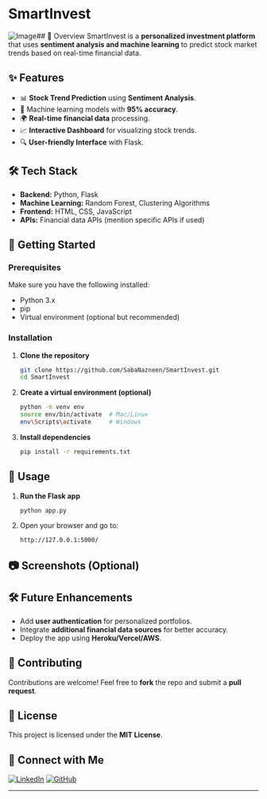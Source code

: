 # SmartInvest

![Image](https://github.com/user-attachments/assets/3d54d58b-c62c-4d03-b654-1ff8e6e91619)## 📌 Overview
SmartInvest is a **personalized investment platform** that uses **sentiment analysis and machine learning** to predict stock market trends based on real-time financial data.

## ✨ Features
- 📊 **Stock Trend Prediction** using **Sentiment Analysis**.
- 🤖 Machine learning models with **95% accuracy**.
- 🌍 **Real-time financial data** processing.
- 📈 **Interactive Dashboard** for visualizing stock trends.
- 🔍 **User-friendly Interface** with Flask.

## 🛠️ Tech Stack
- **Backend:** Python, Flask
- **Machine Learning:** Random Forest, Clustering Algorithms
- **Frontend:** HTML, CSS, JavaScript
- **APIs:** Financial data APIs (mention specific APIs if used)

## 🚀 Getting Started
### Prerequisites
Make sure you have the following installed:
- Python 3.x
- pip
- Virtual environment (optional but recommended)

### Installation
1. **Clone the repository**
   ```sh
   git clone https://github.com/SabaNazneen/SmartInvest.git
   cd SmartInvest
   ```
2. **Create a virtual environment (optional)**
   ```sh
   python -m venv env
   source env/bin/activate  # Mac/Linux
   env\Scripts\activate     # Windows
   ```
3. **Install dependencies**
   ```sh
   pip install -r requirements.txt
   ```

## 🏃 Usage
1. **Run the Flask app**
   ```sh
   python app.py
   ```
2. Open your browser and go to:
   ```
   http://127.0.0.1:5000/
   ```

## 📷 Screenshots (Optional)

## 🛠️ Future Enhancements
- Add **user authentication** for personalized portfolios.
- Integrate **additional financial data sources** for better accuracy.
- Deploy the app using **Heroku/Vercel/AWS**.

## 🤝 Contributing
Contributions are welcome! Feel free to **fork** the repo and submit a **pull request**.

## 📜 License
This project is licensed under the **MIT License**.

## 🔗 Connect with Me
[![LinkedIn](https://img.shields.io/badge/LinkedIn-SabaNazneen-blue)](https://linkedin.com/in/saba-nazneen)  [![GitHub](https://img.shields.io/badge/GitHub-SabaNazneen-black)](https://github.com/SabaNazneen)

---
